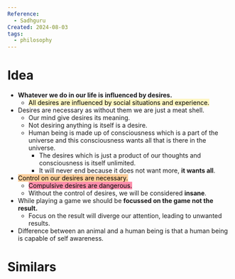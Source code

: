 ```yaml
---
Reference:
  - Sadhguru
Created: 2024-08-03
tags:
  - philosophy
---
```

# Idea

* **Whatever we do in our life is influenced by desires.**
	* <mark style="background: #FFF3A3A6;">All desires are influenced by social situations and experience.</mark>
* Desires are necessary as without them we are just a meat shell.
	* Our mind give desires its meaning.
	* Not desiring anything is itself is a desire.
	* Human being is made up of consciousness which is a part of the universe and this consciousness wants all that is there in the universe.
		* The desires which is just a product of our thoughts and consciousness is itself unlimited.
		* It will never end because it does not want more, **it wants all**.
* <mark style="background: #FFB86CA6;">Control on our desires are necessary.</mark>
	* <mark style="background: #FF5582A6;">Compulsive desires are dangerous.</mark>
	* Without the control of desires, we will be considered **insane**.
* While playing a game we should be **focussed on the game not the result.**
	* Focus on the result will diverge our attention, leading to unwanted results.
* Difference between an animal and a human being is that a human being is capable of self awareness.
# Similars


